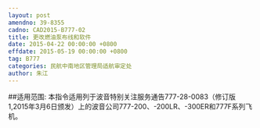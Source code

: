 ```yaml
---
layout: post
amendno: 39-8355
cadno: CAD2015-B777-02
title: 更改燃油泵布线和软件
date: 2015-04-22 00:00:00 +0800
effdate: 2015-05-19 00:00:00 +0800
tag: B777
categories: 民航中南地区管理局适航审定处
author: 朱江
---
```


##适用范围:
本指令适用列于波音特别关注服务通告777-28-0083（修订版1,2015年3月6日颁发）上的波音公司777-200、-200LR、-300ER和777F系列飞机。

